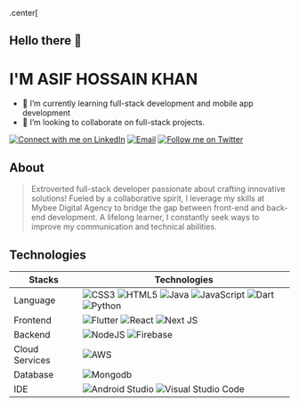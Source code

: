 .center[ 
## Hello there 👋
# **I'M ASIF HOSSAIN KHAN**
- 🌱 I’m currently learning full-stack development and mobile app development
- 👯 I’m looking to collaborate on full-stack projects.
  
[![Connect with me on LinkedIn](https://img.shields.io/badge/LinkedIn-0077B5?style=for-the-badge&logo=linkedin&logoColor=white)](https://www.linkedin.com/in/asif-hossain-khan-8195a2215/)        [![Email](https://img.shields.io/badge/Gmail-D14836?style=for-the-badge&logo=gmail&logoColor=white)](mailto:asifhossain.khan19@gmail.com) [![Follow me on Twitter](https://img.shields.io/twitter/follow/ano_vortex?style=for-the-badge&logo=twitter)](https://twitter.com/ano_vortex)

## About 

> Extroverted full-stack developer passionate about crafting innovative solutions!  Fueled by a collaborative spirit, I leverage my skills at Mybee Digital Agency to bridge the gap between front-end and back-end development. A lifelong learner, I constantly seek ways to improve my communication and technical abilities.

## Technologies

| Stacks        | Technologies  |
| ------------- | ------------- |
| Language      | ![CSS3](https://img.shields.io/badge/css3-%231572B6.svg?style=for-the-badge&logo=css3&logoColor=white) ![HTML5](https://img.shields.io/badge/html5-%23E34F26.svg?style=for-the-badge&logo=html5&logoColor=white) ![Java](https://img.shields.io/badge/java-%23ED8B00.svg?style=for-the-badge&logo=openjdk&logoColor=white) ![JavaScript](https://img.shields.io/badge/javascript-%23323330.svg?style=for-the-badge&logo=javascript&logoColor=%23F7DF1E) ![Dart](https://img.shields.io/badge/dart-%230175C2.svg?style=for-the-badge&logo=dart&logoColor=white) ![Python](https://img.shields.io/badge/python-3670A0?style=for-the-badge&logo=python&logoColor=ffdd54) |
| Frontend      |  ![Flutter](https://img.shields.io/badge/Flutter-%2302569B.svg?style=for-the-badge&logo=Flutter&logoColor=white) ![React](https://img.shields.io/badge/react-%2320232a.svg?style=for-the-badge&logo=react&logoColor=%2361DAFB) ![Next JS](https://img.shields.io/badge/Next-black?style=for-the-badge&logo=next.js&logoColor=white)|
| Backend       |![NodeJS](https://img.shields.io/badge/node.js-6DA55F?style=for-the-badge&logo=node.js&logoColor=white) ![Firebase](https://img.shields.io/badge/firebase-a08021?style=for-the-badge&logo=firebase&logoColor=ffcd34)|
| Cloud Services|![AWS](https://img.shields.io/badge/AWS-%23FF9900.svg?style=for-the-badge&logo=amazon-aws&logoColor=white)|
| Database      |![Mongodb](https://img.shields.io/badge/MongoDB-4EA94B?style=for-the-badge&logo=mongodb&logoColor=white) |
| IDE           | ![Android Studio](https://img.shields.io/badge/Android_Studio-3DDC84?style=for-the-badge&logo=android-studio&logoColor=white) ![Visual Studio Code](https://img.shields.io/badge/Visual_Studio_Code-0078D4?style=for-the-badge&logo=visual%20studio%20code&logoColor=white)|




<!--
![](https://komarev.com/ghpvc/?username=anovortex&abbreviated=true)
-->



<!--
**Anovortex/anovortex** is a ✨ _special_ ✨ repository because its `README.md` (this file) appears on your GitHub profile.

Here are some ideas to get you started:

- 🔭 I’m currently working on ...
- 🌱 I’m currently learning ...
- 👯 I’m looking to collaborate on ...
- 🤔 I’m looking for help with ...
- 💬 Ask me about ...
- 📫 How to reach me: ...
- 😄 Pronouns: ...
- ⚡ Fun fact: ...
-->
